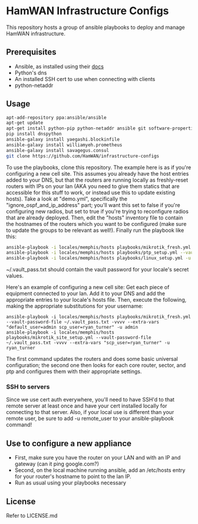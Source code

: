 # HamWAN Infrastructure Configs
This repository hosts a group of ansible playbooks to deploy and manage HamWAN infrastructure.

## Prerequisites
* Ansible, as installed using their [docs](http://docs.ansible.com/intro_installation.html)
* Python's dns
* An installed SSH cert to use when connecting with clients
* python-netaddr

## Usage
```bash
apt-add-repository ppa:ansible/ansible
apt-get update
apt-get install python-pip python-netaddr ansible git software-properties-common -y
pip install dnspython
ansible-galaxy install yaegashi.blockinfile
ansible-galaxy install williamyeh.prometheus
ansible-galaxy install savagegus.consul
git clone https://github.com/HamWAN/infrastructure-configs
```
To use the playbooks, clone this repository. The example here is as if you're configuring a new cell site. This assumes you already have the host entries added to your DNS, but that the routers are running locally as freshly-reset routers with IPs on your lan (AKA you need to give them statics that are accessible for this stuff to work, or instead use this to update existing hosts). Take a look at "demo.yml", specifically the "ignore_ospf_and_ip_address" part; you'll want this set to false if you're configuring new radios, but set to true if you're trying to reconfigure radios that are already deployed. Then, edit the "hosts" inventory file to contain the hostnames of the routers which you want to be configured (make sure to update the groups to be relevant as well!). Finally run the playbook like this:
```bash
ansible-playbook -i locales/memphis/hosts playbooks/mikrotik_fresh.yml --vault-password-file ~/.vault_pass.txt -vvvv --extra-vars "default_user=admin scp_user=ryan_turner" -u admin
ansible-playbook -i locales/memphis/hosts playbooks/ptp_setup.yml --vault-password-file ~/.vault_pass.txt -vvvv --extra-vars "scp_user=ryan_turner" -u ryan_turner
ansible-playbook -i locales/memphis/hosts playbooks/linux_setup.yml -u your_remote_user -k -K -s
```
~/.vault_pass.txt should contain the vault password for your locale's secret values.

Here's an example of configuring a new cell site:
Get each piece of equipment connected to your lan. Add it to your DNS and add the appropriate entries to your locale's hosts file. Then, execute the following, making the appropriate substitutions for your username:
```base
ansible-playbook -i locales/memphis/hosts playbooks/mikrotik_fresh.yml --vault-password-file ~/.vault_pass.txt -vvvv --extra-vars "default_user=admin scp_user=ryan_turner" -u admin
ansible-playbook -i locales/memphis/hosts playbooks/mikrotik_site_setup.yml --vault-password-file ~/.vault_pass.txt -vvvv --extra-vars "scp_user=ryan_turner" -u ryan_turner
```
The first command updates the routers and does some basic universal configuration; the second one then looks for each core router, sector, and ptp and configures them with their appropriate settings.

### SSH to servers
Since we use cert auth everywhere, you'll need to have SSH'd to that remote server at least once and have your cert installed locally for connecting to that server. Also, if your local use is different than your remote user, be sure to add -u remote_user to your ansible-playbook command!

## Use to configure a new appliance
* First, make sure you have the router on your LAN and with an IP and gateway (can it ping google.com?)
* Second, on the local machine running ansible, add an /etc/hosts entry for your router's hostname to point to the lan IP.
* Run as usual using your playbooks necessary

## License
Refer to LICENSE.md
